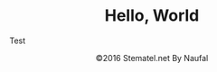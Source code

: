 <html>

<!-- start Header -->
<head>

<!-- Start Title Bar -->
<title>Stematel.net</title>

<!-- Start Css -->
</head>

<!--Start Body -->
<body>
<h1 align="center">Hello, World</h1>
<p>Test</p>
</body>

<!-- Start Footer -->
<footer>

<!-- start Copyright -->
<center>&copy;2016 Stematel.net By Naufal</center>

</footer>
